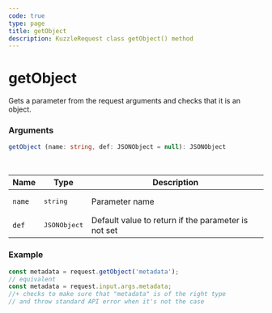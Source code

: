 ```yaml
---
code: true
type: page
title: getObject
description: KuzzleRequest class getObject() method
---
```


# getObject

<SinceBadge version="auto-version" />

Gets a parameter from the request arguments and checks that it is an object.

### Arguments

```ts
getObject (name: string, def: JSONObject = null): JSONObject
```

</br>

| Name   | Type              | Description    |
|--------|-------------------|----------------|
| `name` | <pre>string</pre> | Parameter name |
| `def` | <pre>JSONObject</pre> | Default value to return if the parameter is not set |


### Example

```ts
const metadata = request.getObject('metadata');
// equivalent
const metadata = request.input.args.metadata;
//+ checks to make sure that "metadata" is of the right type
// and throw standard API error when it's not the case
```
